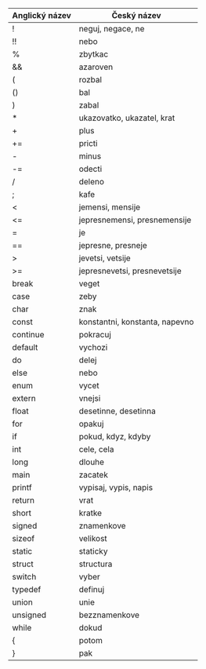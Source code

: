 | Anglický název | Český název |
| ----------- | -------------- |
| ! | neguj, negace, ne |
| !! | nebo |
| % | zbytkac |
| && | azaroven |
| ( | rozbal |
| () | bal |
| ) | zabal |
| * | ukazovatko, ukazatel, krat |
| + | plus |
| += | pricti |
| - | minus |
| -= | odecti |
| / | deleno |
| ; | kafe |
| < | jemensi, mensije |
| <= | jepresnemensi, presnemensije |
| = | je |
| == | jepresne, presneje |
| > | jevetsi, vetsije |
| >= | jepresnevetsi, presnevetsije |
| break | veget |
| case | zeby |
| char | znak |
| const | konstantni, konstanta, napevno |
| continue | pokracuj |
| default | vychozi |
| do | delej |
| else | nebo |
| enum | vycet |
| extern | vnejsi |
| float | desetinne, desetinna |
| for | opakuj |
| if | pokud, kdyz, kdyby |
| int | cele, cela |
| long | dlouhe |
| main | zacatek |
| printf | vypisaj, vypis, napis |
| return | vrat |
| short | kratke |
| signed | znamenkove |
| sizeof | velikost |
| static | staticky |
| struct | structura |
| switch | vyber |
| typedef | definuj |
| union | unie |
| unsigned | bezznamenkove |
| while | dokud |
| { | potom |
| } | pak |
